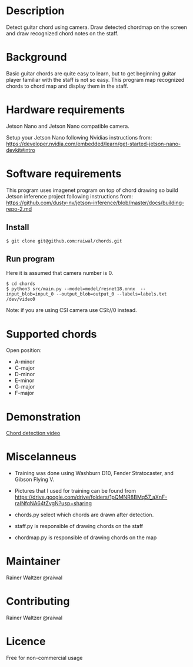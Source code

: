 # Description
Detect guitar chord using camera. Draw detected chordmap on the screen and draw recognized chord notes on the staff.

# Background
Basic guitar chords are quite easy to learn, but to get beginning guitar player familiar with the staff is not so easy. This program map recognized chords to chord map and display them in the staff.

# Hardware requirements
Jetson Nano and Jetson Nano compatible camera.

Setup your Jetson Nano following Nvidias instructions from: https://developer.nvidia.com/embedded/learn/get-started-jetson-nano-devkit#intro

# Software requirements
This program uses imagenet program on top of chord drawing so build Jetson inference project following instructions from: https://github.com/dusty-nv/jetson-inference/blob/master/docs/building-repo-2.md


## Install

```
$ git clone git@github.com:raiwal/chords.git
```

## Run program
Here it is assumed that camera number is 0. 

```
$ cd chords
$ python3 src/main.py --model=model/resnet18.onnx  --input_blob=input_0 --output_blob=output_0 --labels=labels.txt  /dev/video0
```
Note: if you are using CSI camera use CSI://0 instead. 

# Supported chords 

Open position:
* A-minor 
* C-major
* D-minor
* E-minor
* G-major
* F-major

# Demonstration
[Chord detection video](https://youtu.be/rJi4u-VNLqs)

# Miscelanneus
* Training was done using Washburn D10, Fender Stratocaster, and Gibson Flying V.

* Pictures that I used for training can be found from https://drive.google.com/drive/folders/1pQMNR8BMq57_aXnF-raINfqNA64tZvgN?usp=sharing

* chords.py select which chords are drawn after detection.

* staff.py is responsible of drawing chords on the staff

* chordmap.py is responsible of drawing chords on the map

# Maintainer
Rainer Waltzer @raiwal

# Contributing
Rainer Waltzer @raiwal

# Licence 
Free for non-commercial usage

